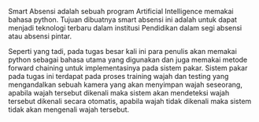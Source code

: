 
Smart Absensi adalah sebuah program Artificial Intelligence
memakai bahasa python. Tujuan dibuatnya smart absensi ini
adalah untuk dapat menjadi teknologi terbaru dalam institusi Pendidikan 
dalam segi absensi atau absensi pintar.

Seperti yang tadi, pada tugas besar kali ini para penulis akan memakai python 
sebagai bahasa utama yang digunakan dan juga memakai metode forward chaining untuk
implementasinya pada sistem pakar. Sistem pakar pada tugas ini terdapat pada
proses training wajah dan testing yang mengandalkan sebuah kamera yang akan
menyimpan wajah seseorang, apabila wajah tersebut dikenali maka sistem akan
mendeteksi wajah tersebut dikenali secara otomatis, apabila wajah tidak dikenali
maka sistem tidak akan mengenali wajah tersebut. 
